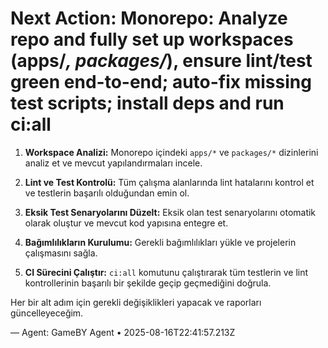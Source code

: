 # Next Action: Monorepo: Analyze repo and fully set up workspaces (apps/*, packages/*), ensure lint/test green end-to-end; auto-fix missing test scripts; install deps and run ci:all

1. **Workspace Analizi:** Monorepo içindeki `apps/*` ve `packages/*` dizinlerini analiz et ve mevcut yapılandırmaları incele.

2. **Lint ve Test Kontrolü:** Tüm çalışma alanlarında lint hatalarını kontrol et ve testlerin başarılı olduğundan emin ol.

3. **Eksik Test Senaryolarını Düzelt:** Eksik olan test senaryolarını otomatik olarak oluştur ve mevcut kod yapısına entegre et.

4. **Bağımlılıkların Kurulumu:** Gerekli bağımlılıkları yükle ve projelerin çalışmasını sağla.

5. **CI Sürecini Çalıştır:** `ci:all` komutunu çalıştırarak tüm testlerin ve lint kontrollerinin başarılı bir şekilde geçip geçmediğini doğrula. 

Her bir alt adım için gerekli değişiklikleri yapacak ve raporları güncelleyeceğim.

— Agent: GameBY Agent • 2025-08-16T22:41:57.213Z
